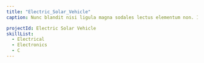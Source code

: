 ```yaml
---
title: "Electric_Solar_Vehicle"
caption: Nunc blandit nisi ligula magna sodales lectus elementum non. Integer id venenatis velit.

projectId: Electric Solar Vehicle
skillList:
  - Electrical
  - Electronics
  - C
---
```

